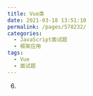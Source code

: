 ```yaml
---
title: Vue类
date: 2021-03-18 13:51:10
permalink: /pages/578232/
categories:
  - JavaScript面试题
  - 框架应用
tags:
  - Vue
  - 面试题
---
```


6. 